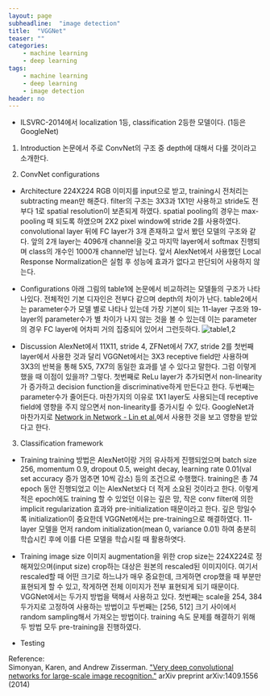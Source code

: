 ```yaml
---
layout: page
subheadline:  "image detection"
title:  "VGGNet"
teaser: ""
categories:
    - machine learning
    - deep learning
tags:
    - machine learning
    - deep learning
    - image detection
header: no
---
```


- ILSVRC-2014에서 localization 1등, classification 2등한 모델이다. (1등은 GoogleNet)

1. Introduction
논문에서 주로 ConvNet의 구조 중 depth에 대해서 다룰 것이라고 소개한다.

2. ConvNet configurations
  - Architecture
  224X224 RGB 이미지를 input으로 받고, training시 전처리는 subtracting mean만 해준다.
  filter의 구조는 3X3과 1X1만 사용하고 stride도 전부다 1로 spatial resolution이 보존되게 하였다.
  spatial pooling의 경우는 max-pooling 때 되도록 하였으며 2X2 pixel window에 stride 2를 사용하였다.
  convolutional layer 뒤에 FC layer가 3개 존재하고 앞서 봤던 모델의 구조와 같다.
  앞의 2개 layer는 4096개 channel을 갖고 마지막 layer에서 softmax 진행되며 class의 개수인 1000개 channel만 남는다.
  앞서 AlexNet에서 사용했던 Local Response Normalization은 실험 후 성능에 효과가 없다고 판단되어 사용하지 않는다.

  - Configurations
  아래 그림의 table1에 논문에서 비교하려는 모델들의 구조가 나타나있다. 전체적인 기본 디자인은 전부다 같으며 depth의 차이가 난다.
  table2에서는 parameter수가 모델 별로 나타나 있는데 가장 기본이 되는 11-layer 구조와 19-layer의 parameter수가
  별 차이가 나지 않는 것을 볼 수 있는데 이는 parameter의 경우 FC layer에 어차피 거의 집중되어 있어서 그런듯하다.
  ![table1,2](http://euler.stat.yale.edu/~tba3/stat665/lectures/lec18/img/vggModel.jpg)

  - Discussion
  AlexNet에서 11X11, stride 4, ZFNet에서 7X7, stride 2를 첫번째 layer에서 사용한 것과 달리 VGGNet에서는
  3X3 receptive field만 사용하며 3X3의 반복을 통해 5X5, 7X7의 동일한 효과를 낼 수 있다고 말한다.
  그럼 이렇게 했을 때 이점이 있을까? 그렇다.
  첫번째로 ReLu layer가 추가되면서 non-linearity가 증가하고 decision function을 discriminative하게 만든다고 한다.
  두번째는 parameter수가 줄어든다.
  마찬가지의 이유로 1X1 layer도 사용되는데 receptive field에 영향을 주지 않으면서 non-linearity를 증가시킬 수 있다.
  GoogleNet과 마찬가지로 [Network in Network - Lin et al.](https://arxiv.org/pdf/1312.4400.pdf)에서 사용한 것을 보고
  영향을 받았다고 한다.

3. Classification framework
  - Training
  training 방법은 AlexNet이랑 거의 유사하게 진행되었으며 batch size 256, momentum 0.9, dropout 0.5,
  weight decay, learning rate 0.01(val set accuracy 증가 멈추면 10씩 감소) 등의 조건으로 수행했다.
  training은 총 74 epoch 동안 진행되었고 이는 AlexNet보다 더 적게 소요된 것이라고 한다. 이렇게 적은 epoch에도
  training 할 수 있었던 이유는 깊은 망, 작은 conv filter에 의한 implicit regularization 효과와 pre-initialization 때문이라고 한다.
  깊은 망일수록 initialization이 중요한데 VGGNet에서는 pre-training으로 해결하였다. 11-layer 모델을 먼저 random initialization(mean 0, variance 0.01)
  하여 충분히 학습시킨 후에 이를 다른 모델을 학습시킬 때 활용하엿다.

  - Training image size
  이미지 augmentation을 위한 crop size는 224X224로 정해져있으며(input size) crop하는 대상은 원본의 rescaled된 이미지이다.
  여기서 rescaled할 때 어떤 크기로 하느냐가 매우 중요한데, 크게하면 crop했을 때 부분만 표현되게 할 수 있고, 작게하면 전체 이미지가
  전부 표현되게 되기 때문이다. VGGNet에서는 두가지 방법을 택해서 사용하고 있다.
  첫번째는 scale을 254, 384 두가지로 고정하여 사용하는 방법이고 두번째는 [256, 512] 크기 사이에서 random sampling해서 가져오는 방법이다.
  training 속도 문제를 해결하기 위해 두 방법 모두 pre-training을 진행하였다.

  - Testing
  



Reference: <br>
 Simonyan, Karen, and Andrew Zisserman. ["Very deep convolutional networks for large-scale image recognition."](https://arxiv.org/pdf/1409.1556.pdf) arXiv preprint arXiv:1409.1556 (2014)
